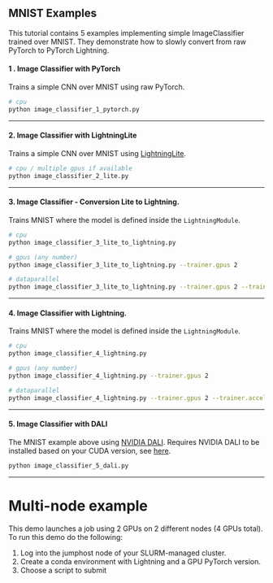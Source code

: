 ## MNIST Examples

This tutorial contains 5 examples implementing simple ImageClassifier trained over MNIST.
They demonstrate how to slowly convert from raw PyTorch to PyTorch Lightning.

#### 1 . Image Classifier with PyTorch

Trains a simple CNN over MNIST using raw PyTorch.

```bash
# cpu
python image_classifier_1_pytorch.py
```

______________________________________________________________________

#### 2. Image Classifier with LightningLite

Trains a simple CNN over MNIST using [LightningLite](https://pytorch-lightning.readthedocs.io/en/latest/starter/lightning_lite.rst).

```bash
# cpu / multiple gpus if available
python image_classifier_2_lite.py
```

______________________________________________________________________

#### 3. Image Classifier - Conversion Lite to Lightning.

Trains MNIST where the model is defined inside the `LightningModule`.

```bash
# cpu
python image_classifier_3_lite_to_lightning.py

# gpus (any number)
python image_classifier_3_lite_to_lightning.py --trainer.gpus 2

# dataparallel
python image_classifier_3_lite_to_lightning.py --trainer.gpus 2 --trainer.accelerator 'dp'
```

______________________________________________________________________

#### 4. Image Classifier with Lightning.

Trains MNIST where the model is defined inside the `LightningModule`.

```bash
# cpu
python image_classifier_4_lightning.py

# gpus (any number)
python image_classifier_4_lightning.py --trainer.gpus 2

# dataparallel
python image_classifier_4_lightning.py --trainer.gpus 2 --trainer.accelerator 'dp'
```

______________________________________________________________________

#### 5. Image Classifier with DALI

The MNIST example above using [NVIDIA DALI](https://developer.nvidia.com/DALI).
Requires NVIDIA DALI to be installed based on your CUDA version, see [here](https://docs.nvidia.com/deeplearning/dali/user-guide/docs/installation.html).

```bash
python image_classifier_5_dali.py
```

______________________________________________________________________

# Multi-node example

This demo launches a job using 2 GPUs on 2 different nodes (4 GPUs total).
To run this demo do the following:

1. Log into the jumphost node of your SLURM-managed cluster.
1. Create a conda environment with Lightning and a GPU PyTorch version.
1. Choose a script to submit
